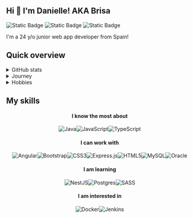 ## Hi 🩷 I'm Danielle! AKA Brisa
![Static Badge](https://img.shields.io/badge/package_manager-npm-green)
![Static Badge](https://img.shields.io/badge/IDE-Visual_Studio_Code-blue)
![Static Badge](https://img.shields.io/badge/I_love-Java-red)



I'm a 24 y/o junior web app developer from Spain!

## Quick overview

<details>
  <summary>
    GitHub stats
  </summary>

  ### GitHub stats

<div align="center">
    <img src='https://github-readme-stats.vercel.app/api?username=brisaabrasadora&show_icons=true&theme=tokyonight&count_private=true&line_height=40'  align="left" />
  <img src='https://github-readme-stats.vercel.app/api/top-langs/?username=brisaabrasadora&theme=tokyonight&hide_langs_below=4' />
  
  [![trophy](https://github-profile-trophy.vercel.app/?username=brisaabrasadora&theme=onedark&row=1&column=7)](https://github.com/ryo-ma/github-profile-trophy)
  
  ![](https://github-readme-streak-stats.herokuapp.com/?user=brisaabrasadora&theme=dark)
</div>

</details>

<details>
  <summary>
    Journey
  </summary>

  ### Journey
  In **2022**, I started a higher-level technical course in Web Application Development, where I learned basic knowledge of **Java** and **MySQL**, and how to build simple web apps with **Node.js** (Express and MongoDB), **Typescript** (Angular) and **PHP** (Symfony). 
  
  This year, I had the opportunity to take part in an internship at a prestigious multinational company, where I was able to develop my skills by working on a server-side web application using **Java** (Struts 2) and other **Oracle** technologies. 
  
  A few months later, **I secured a position** working on the same application, and I continue to learn and grow professionally. 🪴

</details>

<details>
  <summary>
    Hobbies
  </summary>

  ### Hobbies
  - 🎵 Music (learning how to play the bass)
  - ⚡ Pokémon (huge fan since FRLG baby!)

</details>

## My skills

<div align="center">
  
  #### I know the most about
  ![Java](https://img.shields.io/badge/java-%23ED8B00.svg?style=for-the-badge&logo=openjdk&logoColor=white)![JavaScript](https://img.shields.io/badge/javascript-%23323330.svg?style=for-the-badge&logo=javascript&logoColor=%23F7DF1E)![TypeScript](https://img.shields.io/badge/typescript-%23007ACC.svg?style=for-the-badge&logo=typescript&logoColor=white)
</div>

<div align="center">
  
  #### I can work with
  ![Angular](https://img.shields.io/badge/angular-%23DD0031.svg?style=for-the-badge&logo=angular&logoColor=white)![Bootstrap](https://img.shields.io/badge/bootstrap-%238511FA.svg?style=for-the-badge&logo=bootstrap&logoColor=white)![CSS3](https://img.shields.io/badge/css3-%231572B6.svg?style=for-the-badge&logo=css3&logoColor=white)![Express.js](https://img.shields.io/badge/express.js-%23404d59.svg?style=for-the-badge&logo=express&logoColor=%2361DAFB)![HTML5](https://img.shields.io/badge/html5-%23E34F26.svg?style=for-the-badge&logo=html5&logoColor=white)![MySQL](https://img.shields.io/badge/mysql-4479A1.svg?style=for-the-badge&logo=mysql&logoColor=white)![Oracle](https://img.shields.io/badge/Oracle-F80000?style=for-the-badge&logo=oracle&logoColor=white)
  
</div>

<div align="center">
  
  #### I am learning
  ![NestJS](https://img.shields.io/badge/nestjs-%23E0234E.svg?style=for-the-badge&logo=nestjs&logoColor=white)![Postgres](https://img.shields.io/badge/postgres-%23316192.svg?style=for-the-badge&logo=postgresql&logoColor=white)![SASS](https://img.shields.io/badge/SASS-hotpink.svg?style=for-the-badge&logo=SASS&logoColor=white)
  
</div>

<div align="center">
  
  #### I am interested in
  ![Docker](https://img.shields.io/badge/docker-%230db7ed.svg?style=for-the-badge&logo=docker&logoColor=white)![Jenkins](https://img.shields.io/badge/jenkins-%232C5263.svg?style=for-the-badge&logo=jenkins&logoColor=white)

</div>

 
<!--
**brisaAbrasadora/brisaAbrasadora** is a ✨ _special_ ✨ repository because its `README.md` (this file) appears on your GitHub profile.

Here are some ideas to get you started:

- 🔭 I’m currently working on ...
- 🌱 I’m currently learning ...
- 👯 I’m looking to collaborate on ...
- 🤔 I’m looking for help with ...
- 💬 Ask me about ...
- 📫 How to reach me: ...
- 😄 Pronouns: ...
- ⚡ Fun fact: ...
-->
